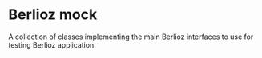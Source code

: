 # Berlioz mock

A collection of classes implementing the main Berlioz interfaces to use for testing Berlioz application.
